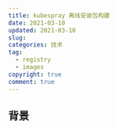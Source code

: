 ```yaml
---
title: kubespray 离线安装包构建
date: 2021-03-10
updated: 2021-03-10
slug:
categories: 技术
tag:
  - registry
  - images
copyright: true
comment: true
---
```


## 背景

